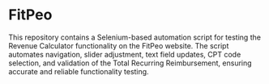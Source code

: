 # FitPeo
This repository contains a Selenium-based automation script for testing the Revenue Calculator functionality on the FitPeo website. The script automates navigation, slider adjustment, text field updates, CPT code selection, and validation of the Total Recurring Reimbursement, ensuring accurate and reliable functionality testing.
